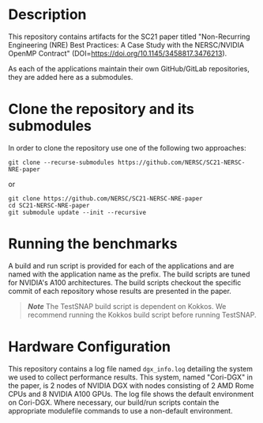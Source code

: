# Description
This repository contains artifacts for the SC21 paper titled "Non-Recurring Engineering (NRE) Best Practices: A Case Study with the NERSC/NVIDIA OpenMP Contract" (DOI=https://doi.org/10.1145/3458817.3476213).

As each of the applications maintain their own GitHub/GitLab repositories, they are added here as a submodules.

# Clone the repository and its submodules
In order to clone the repository use one of the following two approaches:

```console
git clone --recurse-submodules https://github.com/NERSC/SC21-NERSC-NRE-paper
```
or
```console
git clone https://github.com/NERSC/SC21-NERSC-NRE-paper
cd SC21-NERSC-NRE-paper
git submodule update --init --recursive
```

# Running the benchmarks
A build and run script is provided for each of the applications and are named with the application name as the prefix.
The build scripts are tuned for NVIDIA's A100 architectures.
The build scripts checkout the specific commit of each repository whose results are presented in the paper.

> **_Note_** The TestSNAP build script is dependent on Kokkos. We recommend running the Kokkos build script before running TestSNAP.


# Hardware Configuration
This repository contains a log file named `dgx_info.log` detailing the system we used to collect performance results. This system, named "Cori-DGX" in the paper, is 2 nodes of NVIDIA DGX with nodes consisting of 2 AMD Rome CPUs and 8 NVIDIA A100 GPUs. The log file shows the default environment on Cori-DGX. Where necessary, our build/run scripts contain the appropriate modulefile commands to use a non-default environment.
